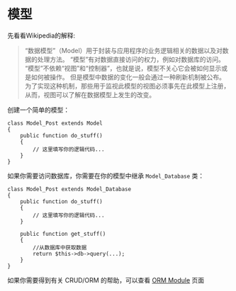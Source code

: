 # 模型

先看看Wikipedia的解释:

 > “数据模型”（Model）用于封装与应用程序的业务逻辑相关的数据以及对数据的处理方法。
 > “模型”有对数据直接访问的权力，例如对数据库的访问。
 > “模型”不依赖“视图”和“控制器”，也就是说，模型不关心它会被如何显示或是如何被操作。
 > 但是模型中数据的变化一般会通过一种刷新机制被公布。
 > 为了实现这种机制，那些用于监视此模型的视图必须事先在此模型上注册，从而，视图可以了解在数据模型上发生的改变。

创建一个简单的模型：

	class Model_Post extends Model
	{
		public function do_stuff()
		{
			// 这里填写你的逻辑代码...
		}
	}

如果你需要访问数据库，你需要在你的模型中继承 `Model_Database` 类：

	class Model_Post extends Model_Database
	{
		public function do_stuff()
		{
			// 这里填写你的逻辑代码...
		}

		public function get_stuff()
		{
			//从数据库中获取数据
			return $this->db->query(...);
		}
	}

如果你需要得到有关 CRUD/ORM 的帮助，可以查看 [ORM Module](../../guide/orm) 页面

